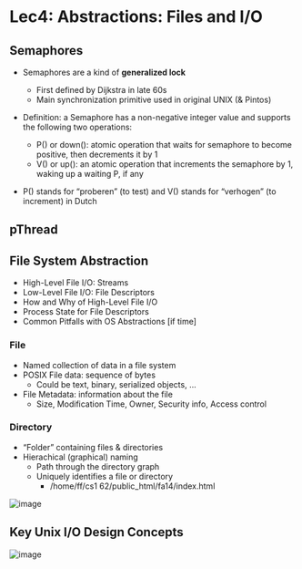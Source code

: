 # Lec4: Abstractions: Files and I/O

## Semaphores
- Semaphores are a kind of **generalized lock**
  - First defined by Dijkstra in late 60s 
  - Main synchronization primitive used in original UNIX (& Pintos) 
- Definition: a Semaphore has a non-negative integer value and supports the following two operations: 
  - P() or down(): atomic operation that waits for semaphore to become positive, then decrements it by 1 
  - V() or up(): an atomic operation that increments the semaphore by 1, waking up a waiting P, if any 

- P() stands for “proberen” (to test) and V() stands for “verhogen” (to increment) in Dutch

## pThread


## File System Abstraction
- High-Level File I/O: Streams
- Low-Level File I/O: File Descriptors
- How and Why of High-Level File I/O
- Process State for File Descriptors
- Common Pitfalls with OS Abstractions [if time]

### File
- Named collection of data in a file system 
- POSIX File data: sequence of bytes 
  - Could be text, binary, serialized objects, ... 
- File Metadata: information about the file 
  - Size, Modification Time, Owner, Security info, Access control 
### Directory 
- “Folder” containing files & directories 
- Hierachical (graphical) naming 
  - Path through the directory graph 
  - Uniquely identifies a file or directory 
    - /home/ff/cs1 62/public_html/fa14/index.html

![image](https://github.com/mohsinarf/Notes/assets/69187532/4ac9b647-2de4-4380-8712-c1e90b721536)

## Key Unix I/O Design Concepts
![image](https://github.com/mohsinarf/Notes/assets/69187532/cf31699c-fb42-4613-bba5-0d488d6eb9ec)

   
 
